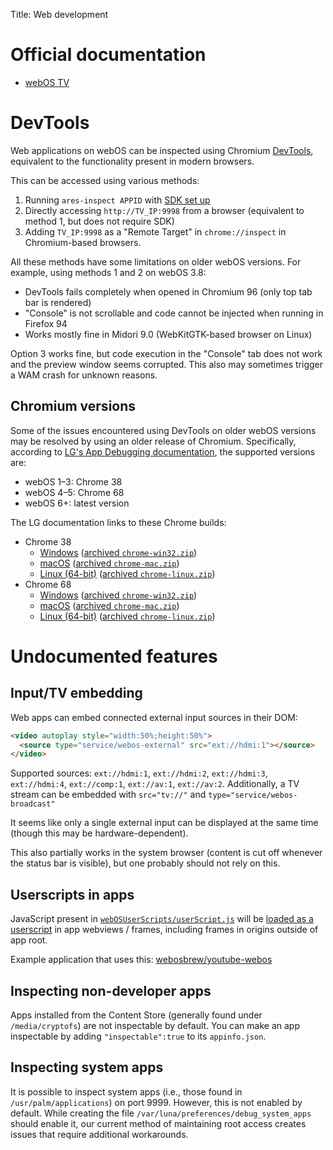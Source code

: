 Title: Web development

# Official documentation
* [webOS
  TV](https://webostv.developer.lge.com/develop/overview/building-your-first-web-app-webos-tv/)

# DevTools
Web applications on webOS can be inspected using Chromium [DevTools](https://developer.chrome.com/docs/devtools/), equivalent
to the functionality present in modern browsers.

This can be accessed using various methods:

1. Running `ares-inspect APPID` with [SDK set up]({filename}/pages/sdk.md)
2. Directly accessing `http://TV_IP:9998` from a browser (equivalent to method
   1, but does not require SDK)
3. Adding `TV_IP:9998` as a "Remote Target" in `chrome://inspect` in Chromium-based
   browsers.

All these methods have some limitations on older webOS versions. For
example, using methods 1 and 2 on webOS 3.8:

* DevTools fails completely when opened in Chromium 96 (only top tab bar is
  rendered)
* "Console" is not scrollable and code cannot be injected when running in
  Firefox 94
* Works mostly fine in Midori 9.0 (WebKitGTK-based browser on Linux)

Option 3 works fine, but code execution in the "Console" tab does not work and the
preview window seems corrupted. This also may sometimes trigger a WAM crash for
unknown reasons.

## Chromium versions
Some of the issues encountered using DevTools on older webOS versions may be
resolved by using an older release of Chromium. Specifically, according to
[LG's App Debugging documentation](https://webostv.developer.lge.com/develop/getting-started/app-debugging),
the supported versions are:  
* webOS 1&ndash;3: Chrome 38
* webOS 4&ndash;5: Chrome 68
* webOS 6+: latest version

The LG documentation links to these Chrome builds:  
* Chrome 38
  * [Windows](https://commondatastorage.googleapis.com/chromium-browser-snapshots/index.html?prefix=Win/290006/)
    ([archived `chrome-win32.zip`](https://web.archive.org/web/20240107004449/https://www.googleapis.com/download/storage/v1/b/chromium-browser-snapshots/o/Win%2F290006%2Fchrome-win32.zip?generation=1408138291841000&alt=media))
  * [macOS](https://commondatastorage.googleapis.com/chromium-browser-snapshots/index.html?prefix=Mac/306948/)
    ([archived `chrome-mac.zip`](https://web.archive.org/web/20240107004731/https://www.googleapis.com/download/storage/v1/b/chromium-browser-snapshots/o/Mac%2F306948%2Fchrome-mac.zip?generation=1417744721002000&alt=media))
  * [Linux (64-bit)](https://commondatastorage.googleapis.com/chromium-browser-snapshots/index.html?prefix=Linux_x64/320008/)
    ([archived `chrome-linux.zip`](https://web.archive.org/web/20240107004029/https://www.googleapis.com/download/storage/v1/b/chromium-browser-snapshots/o/Linux_x64%2F320008%2Fchrome-linux.zip?generation=1426035118231000&alt=media))
* Chrome 68
  * [Windows](https://commondatastorage.googleapis.com/chromium-browser-snapshots/index.html?prefix=Win/561747/)
    ([archived `chrome-win32.zip`](https://web.archive.org/web/20240107003242/https://www.googleapis.com/download/storage/v1/b/chromium-browser-snapshots/o/Win%2F561747%2Fchrome-win32.zip?generation=1527218007950356&alt=media))
  * [macOS](https://commondatastorage.googleapis.com/chromium-browser-snapshots/index.html?prefix=Mac/561749/)
    ([archived `chrome-mac.zip`](https://web.archive.org/web/20240107004529/https://www.googleapis.com/download/storage/v1/b/chromium-browser-snapshots/o/Mac%2F561749%2Fchrome-mac.zip?generation=1527219878121130&alt=media))
  * [Linux (64-bit)](https://commondatastorage.googleapis.com/chromium-browser-snapshots/index.html?prefix=Linux_x64/561747/)
    ([archived `chrome-linux.zip`](https://web.archive.org/web/20240107004029/https://www.googleapis.com/download/storage/v1/b/chromium-browser-snapshots/o/Linux_x64%2F320008%2Fchrome-linux.zip?generation=1426035118231000&alt=media))

# Undocumented features

## Input/TV embedding

Web apps can embed connected external input sources in their DOM:
```html
<video autoplay style="width:50%;height:50%">
  <source type="service/webos-external" src="ext://hdmi:1"></source>
</video>
```
Supported sources: `ext://hdmi:1`, `ext://hdmi:2`, `ext://hdmi:3`, `ext://hdmi:4`, `ext://comp:1`, `ext://av:1`, `ext://av:2`.
Additionally, a TV stream can be embedded with `src="tv://"` and `type="service/webos-broadcast"`

It seems like only a single external input can be displayed at the same time
(though this may be hardware-dependent).

This also partially works in the system browser (content is cut off whenever the
status bar is visible), but one probably should not rely on this.

## Userscripts in apps
JavaScript present in [`webOSUserScripts/userScript.js`](https://github.com/webosose/wam/blob/f7c68dbeb744e8af66e4a83507b3d429dd692b2f/src/core/WebAppManagerConfig.cpp#L71-L73)
will be [loaded as a userscript](https://github.com/webosose/wam/blob/f7c68dbeb744e8af66e4a83507b3d429dd692b2f/src/core/WebPageBase.cpp#L476-L486)
in app webviews / frames, including frames in origins outside of app root.

Example application that uses this:
[webosbrew/youtube-webos](https://github.com/webosbrew/youtube-webos)

## Inspecting non-developer apps
Apps installed from the Content Store (generally found under `/media/cryptofs`)
are not inspectable by default. You can make an app inspectable by adding
`"inspectable":true` to its `appinfo.json`.

## Inspecting system apps
It is possible to inspect system apps (i.e., those found in
`/usr/palm/applications`) on port 9999. However, this is not enabled by
default. While creating the file `/var/luna/preferences/debug_system_apps`
should enable it, our current method of maintaining root access creates issues
that require additional workarounds.
